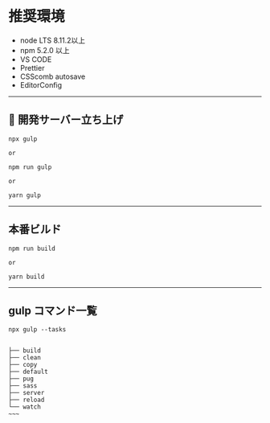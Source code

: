 # 推奨環境

- node LTS 8.11.2以上
- npm 5.2.0 以上
- VS CODE
- Prettier
- CSScomb autosave
- EditorConfig

---


##  開発サーバー立ち上げ

```
npx gulp

or

npm run gulp

or

yarn gulp
```

---

## 本番ビルド

```
npm run build

or

yarn build
```

---

## gulp コマンド一覧

```
npx gulp --tasks


├── build
├── clean
├── copy
├── default
├── pug
├── sass
├── server
├── reload
└── watch
~~~